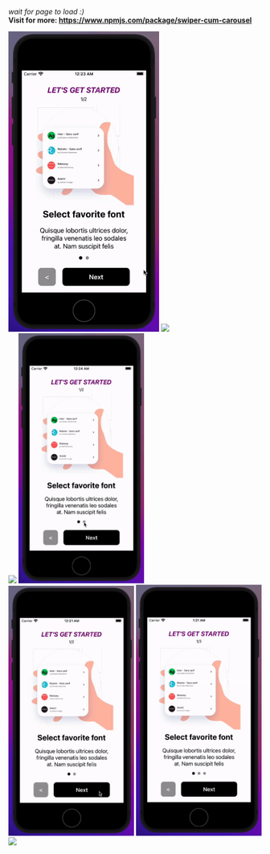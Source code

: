 _wait for page to load :)_ <br>
**Visit for more: https://www.npmjs.com/package/swiper-cum-carousel**

<div>
  <div style={{flexDirection:'row',alignItems:'center',justifyContent:'center',flex:1}}>
    <img src="https://github.com/MhtChawla/glimpse-of-mywork/blob/1ebba311682ce6a5ff056131c412b559ed3ad8fc/0pensource%20-%20Contribution/swiper-cum-carousel/FingerSwipe.gif" width="300" />
    <img src="https://github.com/MhtChawla/glimpse-of-mywork/blob/main/0pensource%20-%20Contribution/swiper-cum-carousel/CarouselCards.gif" width="500" />
  </div>
   <div>
    <img src="hhttps://github.com/MhtChawla/glimpse-of-mywork/blob/1ebba311682ce6a5ff056131c412b559ed3ad8fc/0pensource%20-%20Contribution/swiper-cum-carousel/FadingAnimation.gif" width="250" />
    <img src="https://github.com/MhtChawla/glimpse-of-mywork/blob/1ebba311682ce6a5ff056131c412b559ed3ad8fc/0pensource%20-%20Contribution/swiper-cum-carousel/PaginationSwipe.gif" width="250" />
    <img src="https://github.com/MhtChawla/glimpse-of-mywork/blob/main/0pensource%20-%20Contribution/swiper-cum-carousel/ButtonSwipe.gif" width="250" />
    <img src="https://github.com/MhtChawla/glimpse-of-mywork/blob/main/0pensource%20-%20Contribution/swiper-cum-carousel/Autoplay.gif" width="250" />
    <img src="https://github.com/MhtChawla/glimpse-of-mywork/blob/main/0pensource%20-%20Contribution/swiper-cum-carousel/CarouselCardsWithPagingEnabled.gif" width="350" />
  </div>
</div>
